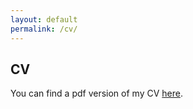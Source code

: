 ```yaml
---
layout: default
permalink: /cv/
---
```


## CV

You can find a pdf version of my CV [here]({{site.baseurl}}/assets/ABL_CV_08_19_2017.pdf).
